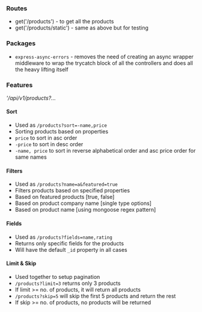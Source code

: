 ### Routes

- get('/products') - to get all the products
- get('/products/static') - same as above but for testing

### Packages

- `express-async-errors` - removes the need of creating an async wrapper middleware to wrap the trycatch block of all the controllers and does all the heavy lifting itself

### Features

_'/api/v1/products?..._

#### Sort

- Used as `/products?sort=-name,price`
- Sorting products based on properties
- `price` to sort in asc order
- `-price` to sort in desc order
- `-name, price` to sort in reverse alphabetical order and asc price order for same names

#### Filters

- Used as `/products?name=a&featured=true`
- Filters products based on specified properties
- Based on featured products [true, false]
- Based on product company name [single type options]
- Based on product name [using mongoose regex pattern]

#### Fields

- Used as `/products?fields=name,rating`
- Returns only specific fields for the products
- Will have the default `_id` property in all cases

#### Limit & Skip

- Used together to setup pagination
- `/products?limit=3` returns only 3 products
- If limit >= no. of products, it will return all products
- `/products?skip=5` will skip the first 5 products and return the rest
- If skip >= no. of products, no products will be returned

